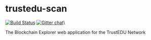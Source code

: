 # trustedu-scan
[![Build Status](https://travis-ci.org/TrustEDU/trustedu-scan.svg?branch=master)](https://travis-ci.org/TrustEDU/trustedu-scan)  [![Gitter chat](https://badges.gitter.im/TrustEDU/gitter.png)](https://gitter.im/TrustEDU/Developers)\

The Blockchain Explorer web application for the TrustEDU Network
